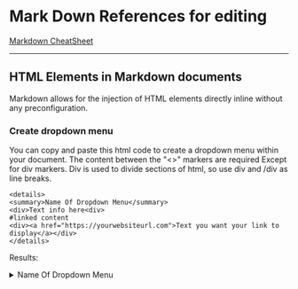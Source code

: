 # Mark Down References for editing 

[Markdown CheatSheet](https://github.com/Laurel-Public-Schools/links/wiki/Markdown-Cheatsheet)

---
## HTML Elements in Markdown documents
Markdown allows for the injection of HTML elements directly inline without any preconfiguration. 
### Create dropdown menu
 You can copy and paste this html code to create a dropdown menu within your document. The content between the "<>" markers are required Except for div markers. Div is used to divide sections of html, so use div and /div as line breaks.

```
<details>
<summary>Name Of Dropdown Menu</summary>
<div>Text info here<div>
#linked content
<div><a href="https://yourwebsiteurl.com">Text you want your link to display</a></div>
</details>
```
Results:
<details>
<summary>Name Of Dropdown Menu</summary>
<div>Text info here<div>
#linked content
<div><a href="https://yourwebsiteurl.com">Text you want your link to display</a></div>
</details>
